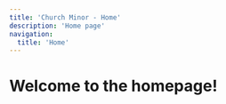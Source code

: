 ```yaml
---
title: 'Church Minor - Home'
description: 'Home page'
navigation:
  title: 'Home'
---
```


# Welcome to the homepage!